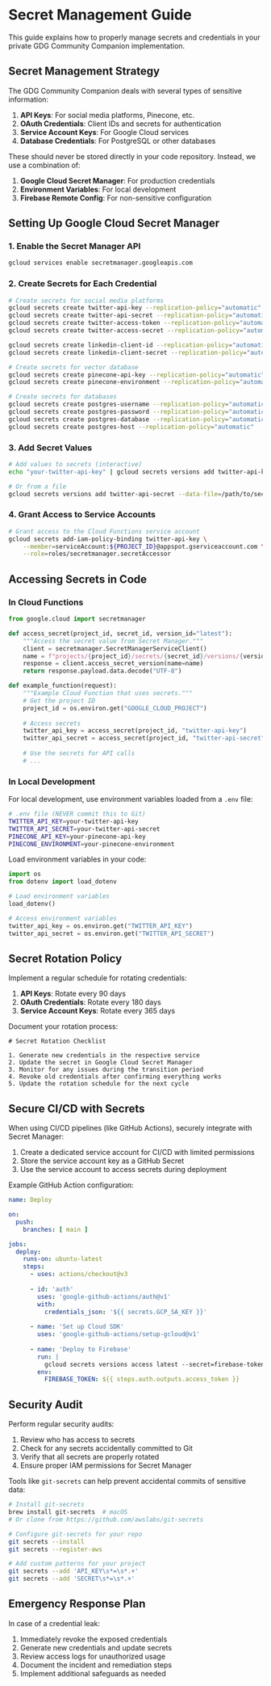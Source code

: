 # Secret Management Guide

This guide explains how to properly manage secrets and credentials in your private GDG Community Companion implementation.

## Secret Management Strategy

The GDG Community Companion deals with several types of sensitive information:

1. **API Keys**: For social media platforms, Pinecone, etc.
2. **OAuth Credentials**: Client IDs and secrets for authentication
3. **Service Account Keys**: For Google Cloud services
4. **Database Credentials**: For PostgreSQL or other databases

These should never be stored directly in your code repository. Instead, we use a combination of:

1. **Google Cloud Secret Manager**: For production credentials
2. **Environment Variables**: For local development
3. **Firebase Remote Config**: For non-sensitive configuration

## Setting Up Google Cloud Secret Manager

### 1. Enable the Secret Manager API

```bash
gcloud services enable secretmanager.googleapis.com
```

### 2. Create Secrets for Each Credential

```bash
# Create secrets for social media platforms
gcloud secrets create twitter-api-key --replication-policy="automatic"
gcloud secrets create twitter-api-secret --replication-policy="automatic"
gcloud secrets create twitter-access-token --replication-policy="automatic"
gcloud secrets create twitter-access-secret --replication-policy="automatic"

gcloud secrets create linkedin-client-id --replication-policy="automatic"
gcloud secrets create linkedin-client-secret --replication-policy="automatic"

# Create secrets for vector database
gcloud secrets create pinecone-api-key --replication-policy="automatic"
gcloud secrets create pinecone-environment --replication-policy="automatic"

# Create secrets for databases
gcloud secrets create postgres-username --replication-policy="automatic"
gcloud secrets create postgres-password --replication-policy="automatic"
gcloud secrets create postgres-database --replication-policy="automatic"
gcloud secrets create postgres-host --replication-policy="automatic"
```

### 3. Add Secret Values

```bash
# Add values to secrets (interactive)
echo "your-twitter-api-key" | gcloud secrets versions add twitter-api-key --data-file=-

# Or from a file
gcloud secrets versions add twitter-api-secret --data-file=/path/to/secret.txt
```

### 4. Grant Access to Service Accounts

```bash
# Grant access to the Cloud Functions service account
gcloud secrets add-iam-policy-binding twitter-api-key \
    --member=serviceAccount:${PROJECT_ID}@appspot.gserviceaccount.com \
    --role=roles/secretmanager.secretAccessor
```

## Accessing Secrets in Code

### In Cloud Functions

```python
from google.cloud import secretmanager

def access_secret(project_id, secret_id, version_id="latest"):
    """Access the secret value from Secret Manager."""
    client = secretmanager.SecretManagerServiceClient()
    name = f"projects/{project_id}/secrets/{secret_id}/versions/{version_id}"
    response = client.access_secret_version(name=name)
    return response.payload.data.decode("UTF-8")

def example_function(request):
    """Example Cloud Function that uses secrets."""
    # Get the project ID
    project_id = os.environ.get("GOOGLE_CLOUD_PROJECT")
    
    # Access secrets
    twitter_api_key = access_secret(project_id, "twitter-api-key")
    twitter_api_secret = access_secret(project_id, "twitter-api-secret")
    
    # Use the secrets for API calls
    # ...
```

### In Local Development

For local development, use environment variables loaded from a `.env` file:

```bash
# .env file (NEVER commit this to Git)
TWITTER_API_KEY=your-twitter-api-key
TWITTER_API_SECRET=your-twitter-api-secret
PINECONE_API_KEY=your-pinecone-api-key
PINECONE_ENVIRONMENT=your-pinecone-environment
```

Load environment variables in your code:

```python
import os
from dotenv import load_dotenv

# Load environment variables
load_dotenv()

# Access environment variables
twitter_api_key = os.environ.get("TWITTER_API_KEY")
twitter_api_secret = os.environ.get("TWITTER_API_SECRET")
```

## Secret Rotation Policy

Implement a regular schedule for rotating credentials:

1. **API Keys**: Rotate every 90 days
2. **OAuth Credentials**: Rotate every 180 days
3. **Service Account Keys**: Rotate every 365 days

Document your rotation process:

```
# Secret Rotation Checklist

1. Generate new credentials in the respective service
2. Update the secret in Google Cloud Secret Manager
3. Monitor for any issues during the transition period
4. Revoke old credentials after confirming everything works
5. Update the rotation schedule for the next cycle
```

## Secure CI/CD with Secrets

When using CI/CD pipelines (like GitHub Actions), securely integrate with Secret Manager:

1. Create a dedicated service account for CI/CD with limited permissions
2. Store the service account key as a GitHub Secret
3. Use the service account to access secrets during deployment

Example GitHub Action configuration:

```yaml
name: Deploy

on:
  push:
    branches: [ main ]

jobs:
  deploy:
    runs-on: ubuntu-latest
    steps:
      - uses: actions/checkout@v3
      
      - id: 'auth'
        uses: 'google-github-actions/auth@v1'
        with:
          credentials_json: '${{ secrets.GCP_SA_KEY }}'
      
      - name: 'Set up Cloud SDK'
        uses: 'google-github-actions/setup-gcloud@v1'
      
      - name: 'Deploy to Firebase'
        run: |
          gcloud secrets versions access latest --secret=firebase-token | firebase deploy --token="$FIREBASE_TOKEN"
        env:
          FIREBASE_TOKEN: ${{ steps.auth.outputs.access_token }}
```

## Security Audit

Perform regular security audits:

1. Review who has access to secrets
2. Check for any secrets accidentally committed to Git
3. Verify that all secrets are properly rotated
4. Ensure proper IAM permissions for Secret Manager

Tools like `git-secrets` can help prevent accidental commits of sensitive data:

```bash
# Install git-secrets
brew install git-secrets  # macOS
# Or clone from https://github.com/awslabs/git-secrets

# Configure git-secrets for your repo
git secrets --install
git secrets --register-aws

# Add custom patterns for your project
git secrets --add 'API_KEY\s*=\s*.+'
git secrets --add 'SECRET\s*=\s*.+'
```

## Emergency Response Plan

In case of a credential leak:

1. Immediately revoke the exposed credentials
2. Generate new credentials and update secrets
3. Review access logs for unauthorized usage
4. Document the incident and remediation steps
5. Implement additional safeguards as needed
